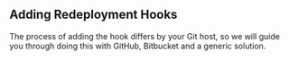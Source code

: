 ## Adding Redeployment Hooks

The process of adding the hook differs by your Git host, so we will guide you through doing this with GitHub, Bitbucket and a generic solution.

